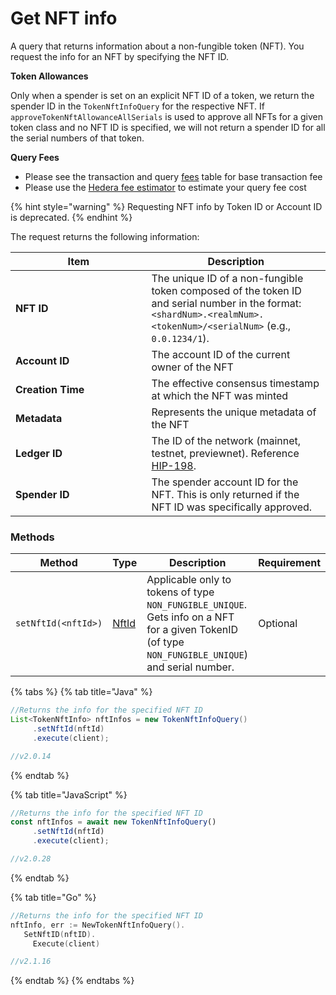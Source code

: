 # Get NFT info

A query that returns information about a non-fungible token (NFT). You request the info for an NFT by specifying the NFT ID.

**Token Allowances**

Only when a spender is set on an explicit NFT ID of a token, we return the spender ID in the `TokenNftInfoQuery` for the respective NFT. If  `approveTokenNftAllowanceAllSerials` is used to approve all NFTs for a given token class and no NFT ID is specified, we will not return a spender ID for all the serial numbers of that token.

**Query Fees**

* Please see the transaction and query [fees](../../../networks/mainnet/fees/#transaction-and-query-fees) table for base transaction fee
* Please use the [Hedera fee estimator](https://hedera.com/fees) to estimate your query fee cost

{% hint style="warning" %}
Requesting NFT info by Token ID or Account ID is deprecated.
{% endhint %}

The request returns the following information:

<table><thead><tr><th width="201.48828125">Item</th><th>Description</th></tr></thead><tbody><tr><td><strong>NFT ID</strong></td><td>The unique ID of a non-fungible token composed of the token ID and serial number in the format: <code>&#x3C;shardNum>.&#x3C;realmNum>.&#x3C;tokenNum>/&#x3C;serialNum></code>  (e.g., <code>0.0.1234/1</code>).</td></tr><tr><td><strong>Account ID</strong></td><td>The account ID of the current owner of the NFT</td></tr><tr><td><strong>Creation Time</strong></td><td>The effective consensus timestamp at which the NFT was minted</td></tr><tr><td><strong>Metadata</strong></td><td>Represents the unique metadata of the NFT</td></tr><tr><td><strong>Ledger ID</strong></td><td>The ID of the network (mainnet, testnet, previewnet). Reference <a href="https://hips.hedera.com/hip/hip-198">HIP-198</a>.</td></tr><tr><td><strong>Spender ID</strong></td><td>The spender account ID for the NFT. This is only returned if the NFT ID was specifically approved.</td></tr></tbody></table>

### Methods

<table><thead><tr><th width="235">Method</th><th width="75">Type</th><th width="308">Description</th><th>Requirement</th></tr></thead><tbody><tr><td><code>setNftId(&#x3C;nftId>)</code></td><td><a href="nft-id.md">NftId</a></td><td>Applicable only to tokens of type <code>NON_FUNGIBLE_UNIQUE</code>. Gets info on a NFT for a given TokenID (of type <code>NON_FUNGIBLE_UNIQUE</code>) and serial number.</td><td>Optional</td></tr></tbody></table>

{% tabs %}
{% tab title="Java" %}
```java
//Returns the info for the specified NFT ID
List<TokenNftInfo> nftInfos = new TokenNftInfoQuery()
     .setNftId(nftId)
     .execute(client);

//v2.0.14
```
{% endtab %}

{% tab title="JavaScript" %}
```javascript
//Returns the info for the specified NFT ID
const nftInfos = await new TokenNftInfoQuery()
     .setNftId(nftId)
     .execute(client);

//v2.0.28
```
{% endtab %}

{% tab title="Go" %}
```go
//Returns the info for the specified NFT ID
nftInfo, err := NewTokenNftInfoQuery().
   SetNftID(nftID).
	 Execute(client)

//v2.1.16
```
{% endtab %}
{% endtabs %}
